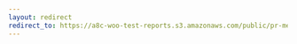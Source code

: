 ```yaml
---
layout: redirect
redirect_to: https://a8c-woo-test-reports.s3.amazonaws.com/public/pr-merge/41464/api/index.html
---
```

